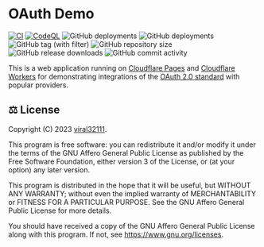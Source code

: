 # OAuth Demo

[![CI](https://github.com/viral32111/oauth-demo/actions/workflows/ci.yml/badge.svg)](https://github.com/viral32111/oauth-demo/actions/workflows/ci.yml)
[![CodeQL](https://github.com/viral32111/oauth-demo/actions/workflows/codeql.yml/badge.svg)](https://github.com/viral32111/oauth-demo/actions/workflows/codeql.yml)
![GitHub deployments](https://img.shields.io/github/deployments/viral32111/oauth-demo/github-pages?label=GitHub%20Pages)
![GitHub deployments](https://img.shields.io/github/deployments/viral32111/oauth-demo/cloudflare-pages?label=Cloudflare%20Pages)
![GitHub tag (with filter)](https://img.shields.io/github/v/tag/viral32111/oauth-demo?label=Latest)
![GitHub repository size](https://img.shields.io/github/repo-size/viral32111/oauth-demo?label=Size)
![GitHub release downloads](https://img.shields.io/github/downloads/viral32111/oauth-demo/total?label=Downloads)
![GitHub commit activity](https://img.shields.io/github/commit-activity/m/viral32111/oauth-demo?label=Commits)

This is a web application running on [Cloudflare Pages](https://pages.cloudflare.com) and [Cloudflare Workers](workers.cloudflare.com) for demonstrating integrations of the [OAuth 2.0 standard](https://oauth.net/2/) with popular providers.

## ⚖️ License

Copyright (C) 2023 [viral32111](https://viral32111.com).

This program is free software: you can redistribute it and/or modify
it under the terms of the GNU Affero General Public License as
published by the Free Software Foundation, either version 3 of the
License, or (at your option) any later version.

This program is distributed in the hope that it will be useful,
but WITHOUT ANY WARRANTY; without even the implied warranty of
MERCHANTABILITY or FITNESS FOR A PARTICULAR PURPOSE. See the
GNU Affero General Public License for more details.

You should have received a copy of the GNU Affero General Public License
along with this program. If not, see https://www.gnu.org/licenses.
